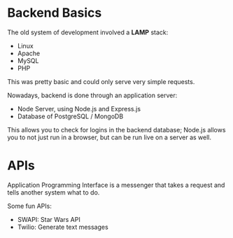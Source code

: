 # Backend Basics

The old system of development involved a **LAMP** stack:
* Linux
* Apache
* MySQL
* PHP

This was pretty basic and could only serve very simple requests.

Nowadays, backend is done through an application server:
* Node Server, using Node.js and Express.js
* Database of PostgreSQL / MongoDB

This allows you to check for logins in the backend database; Node.js allows you to not just run in a browser, but can be run live on a server as well.

# APIs
Application Programming Interface is a messenger that takes a request and tells another system what to do.

Some fun APIs:
- SWAPI: Star Wars API
- Twilio: Generate text messages
